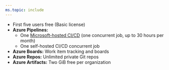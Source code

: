 ```yaml
---
ms.topic: include
---
```


- First five users free (Basic license)
- **Azure Pipelines:**
  - One [Microsoft-hosted CI/CD](../pipelines/licensing/concurrent-jobs.md#how-much-do-parallel-jobs-cost) (one concurrent job, up to 30 hours per month)
  - One self-hosted CI/CD concurrent job
- **Azure Boards:** Work item tracking and boards
- **Azure Repos:** Unlimited private Git repos
- **Azure Artifacts:** Two GiB free per organization
